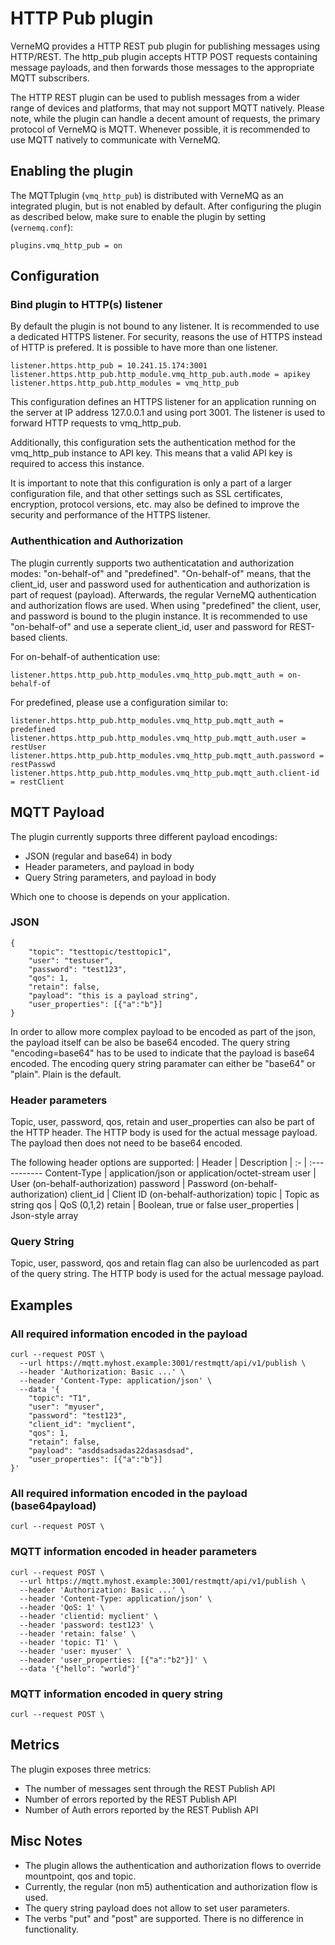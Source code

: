 # HTTP Pub plugin

VerneMQ provides a HTTP REST pub plugin for publishing messages using HTTP/REST. The http_pub plugin accepts HTTP POST requests containing message payloads, and then forwards those messages to the appropriate MQTT subscribers.

The HTTP REST plugin can be used to publish messages from a wider range of devices and platforms, that may not support MQTT natively. Please note, while the plugin can handle a decent amount of requests, the primary protocol of VerneMQ is MQTT. Whenever possible, it is recommended to use MQTT natively to communicate with VerneMQ. 

## Enabling the plugin

The MQTTplugin (`vmq_http_pub`) is distributed with VerneMQ as an integrated plugin, but is not enabled by default. After configuring the plugin as described below, make sure to enable the plugin by setting (`vernemq.conf`):

```text
plugins.vmq_http_pub = on
```

## Configuration
### Bind plugin to HTTP(s) listener
By default the plugin is not bound to any listener. It is recommended to use a dedicated HTTPS listener. For security, reasons the use of HTTPS instead of HTTP is prefered. It is possible to have more than one listener.

```text
listener.https.http_pub = 10.241.15.174:3001
listener.https.http_pub.http_module.vmq_http_pub.auth.mode = apikey
listener.https.http_pub.http_modules = vmq_http_pub
```
This configuration defines an HTTPS listener for an application running on the server at IP address 127.0.0.1 and using port 3001. The listener is used to forward HTTP requests to vmq_http_pub.

Additionally, this configuration sets the authentication method for the vmq_http_pub instance to API key. This means that a valid API key is required to access this instance.

It is important to note that this configuration is only a part of a larger configuration file, and that other settings such as SSL certificates, encryption, protocol versions, etc. may also be defined to improve the security and performance of the HTTPS listener.

### Authenthication and Authorization
The plugin currently supports two authenticatation and authorization modes: "on-behalf-of" and "predefined". "On-behalf-of" means, that the client_id, user and password used for authentication and authorization is part of request (payload). Afterwards, the regular VerneMQ authentication and authorization flows are used. When using "predefined" the client, user, and password is bound to the plugin instance. It is recommended to use "on-behalf-of" and use a seperate client_id, user and password for REST-based clients.

For on-behalf-of authentication use:
```text
listener.https.http_pub.http_modules.vmq_http_pub.mqtt_auth = on-behalf-of
```

For predefined, please use a configuration similar to:
```text
listener.https.http_pub.http_modules.vmq_http_pub.mqtt_auth = predefined
listener.https.http_pub.http_modules.vmq_http_pub.mqtt_auth.user = restUser
listener.https.http_pub.http_modules.vmq_http_pub.mqtt_auth.password = restPasswd
listener.https.http_pub.http_modules.vmq_http_pub.mqtt_auth.client-id = restClient
```


## MQTT Payload
The plugin currently supports three different payload encodings: 
* JSON (regular and base64) in body
* Header parameters, and payload in body
* Query String parameters, and payload in body

Which one to choose is depends on your application.

### JSON
```text
{
	"topic": "testtopic/testtopic1",
	"user": "testuser",
	"password": "test123",
	"qos": 1,
	"retain": false,
	"payload": "this is a payload string",
	"user_properties": [{"a":"b"}]
}
```
In order to allow more complex payload to be encoded as part of the json, the payload itself can be also be base64 encoded. The query string "encoding=base64" has to be used to indicate that the payload is base64 encoded. The encoding query string paramater can either be "base64" or "plain". Plain is the default.

### Header parameters
Topic, user, password, qos, retain and user_properties can also be part of the HTTP header. The HTTP body is used for the actual message payload. The payload then does not need to be base64 encoded.

The following header options are supported:
| Header | Description |
:- | :-----------
Content-Type | application/json or application/octet-stream
user | User (on-behalf-authorization)
password | Password (on-behalf-authorization)
client_id | Client ID (on-behalf-authorization)
topic | Topic as string
qos | QoS (0,1,2)
retain | Boolean, true or false
user_properties | Json-style array

### Query String
Topic, user, password, qos and retain flag can also be uurlencoded as part of the query string. The HTTP body is used for the actual message payload.

## Examples
### All required information encoded in the payload 

```text
curl --request POST \
  --url https://mqtt.myhost.example:3001/restmqtt/api/v1/publish \
  --header 'Authorization: Basic ...' \
  --header 'Content-Type: application/json' \
  --data '{
	"topic": "T1",
	"user": "myuser",
	"password": "test123",
	"client_id": "myclient",
	"qos": 1,
	"retain": false,
	"payload": "asddsadsadas22dasasdsad",
	"user_properties": [{"a":"b"}]
}'
```

### All required information encoded in the payload (base64payload)
```text
curl --request POST \
```

### MQTT information encoded in header parameters
```text
curl --request POST \
  --url https://mqtt.myhost.example:3001/restmqtt/api/v1/publish \
  --header 'Authorization: Basic ...' \
  --header 'Content-Type: application/json' \
  --header 'QoS: 1' \
  --header 'clientid: myclient' \
  --header 'password: test123' \
  --header 'retain: false' \
  --header 'topic: T1' \
  --header 'user: myuser' \
  --header 'user_properties: [{"a":"b2"}]' \
  --data '{"hello": "world"}'
```
### MQTT information encoded in query string
```text
curl --request POST \
```


## Metrics
The plugin exposes three metrics:
* The number of messages sent through the REST Publish API
* Number of errors reported by the REST Publish API
* Number of Auth errors reported by the REST Publish API

## Misc Notes
* The plugin allows the authentication and authorization flows to override mountpoint, qos and topic.  
* Currently, the regular (non m5) authentication and authorization flow is used.
* The query string payload does not allow to set user parameters.
* The verbs "put" and "post" are supported. There is no difference in functionality.
